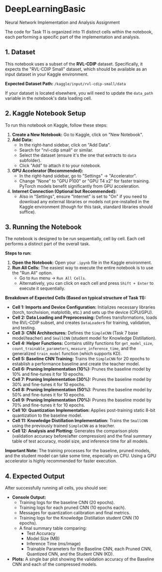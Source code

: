 # DeepLearningBasic
Neural Network Implementation and Analysis Assignment



The code for Task 11 is organized into 11 distinct cells within the notebook, each performing a specific part of the implementation and analysis.

## 1. Dataset

This notebook uses a subset of the **RVL-CDIP** dataset. Specifically, it expects the "RVL-CDIP Small" dataset, which should be available as an input dataset in your Kaggle environment.

**Expected Dataset Path:** `/kaggle/input/rvl-cdip-small/data`

If your dataset is located elsewhere, you will need to update the `data_path` variable in the notebook's data loading cell.

## 2. Kaggle Notebook Setup

To run this notebook on Kaggle, follow these steps:

1.  **Create a New Notebook:** Go to Kaggle, click on "New Notebook".
2.  **Add Data:**
    * In the right-hand sidebar, click on "Add Data".
    * Search for "rvl-cdip small" or similar.
    * Select the dataset (ensure it's the one that extracts to `data` subfolder).
    * Click "Add" to attach it to your notebook.
3.  **GPU Accelerator (Recommended):**
    * In the right-hand sidebar, go to "Settings" -> "Accelerator".
    * Change "None" to "GPU P100" or "GPU T4 x2" for faster training. PyTorch models benefit significantly from GPU acceleration.
4.  **Internet Connection (Optional but Recommended):**
    * Also in "Settings", ensure "Internet" is set to "On" if you need to download any external libraries or models not pre-installed in the Kaggle environment (though for this task, standard libraries should suffice).

## 3. Running the Notebook

The notebook is designed to be run sequentially, cell by cell. Each cell performs a distinct part of the overall task.

**Steps to run:**

1.  **Open the Notebook:** Open your `.ipynb` file in the Kaggle environment.
2.  **Run All Cells:** The easiest way to execute the entire notebook is to use the "Run All" option.
    * Go to `Run` menu -> `Run All Cells`.
    * Alternatively, you can click on each cell and press `Shift + Enter` to execute it sequentially.

**Breakdown of Expected Cells (Based on typical structure of Task 11):**

* **Cell 1: Imports and Device Configuration:** Initializes necessary libraries (torch, torchvision, matplotlib, etc.) and sets up the device (CPU/GPU).
* **Cell 2: Data Loading and Preprocessing:** Defines transformations, loads the RVL-CDIP subset, and creates `DataLoader`s for training, validation, and testing.
* **Cell 3: CNN Architectures:** Defines the `SimpleCNN` (Task 7 base model/teacher) and `SmallCNN` (student model for Knowledge Distillation).
* **Cell 4: Helper Functions:** Contains utility functions for `get_model_size`, `count_trainable_parameters`, `measure_inference_time`, and the generalized `train_model` function (which supports KD).
* **Cell 5: Baseline CNN Training:** Trains the `SimpleCNN` for 20 epochs to establish a performance baseline and create the teacher model.
* **Cell 6: Pruning Implementation (10%):** Prunes the baseline model by 10% and fine-tunes it for 10 epochs.
* **Cell 7: Pruning Implementation (30%):** Prunes the baseline model by 30% and fine-tunes it for 10 epochs.
* **Cell 8: Pruning Implementation (50%):** Prunes the baseline model by 50% and fine-tunes it for 10 epochs.
* **Cell 9: Pruning Implementation (70%):** Prunes the baseline model by 70% and fine-tunes it for 10 epochs.
* **Cell 10: Quantization Implementation:** Applies post-training static 8-bit quantization to the baseline model.
* **Cell 11: Knowledge Distillation Implementation:** Trains the `SmallCNN` using the previously trained `SimpleCNN` as a teacher.
* **Cell 12: Analysis and Plotting:** Generates the comparison plots (validation accuracy before/after compression) and the final summary table of test accuracy, model size, and inference time for all models.

**Important Note:** The training processes for the baseline, pruned models, and the student model can take some time, especially on CPU. Using a GPU accelerator is highly recommended for faster execution.

## 4. Expected Output

After successfully running all cells, you should see:

* **Console Output:**
    * Training logs for the baseline CNN (20 epochs).
    * Training logs for each pruned CNN (10 epochs each).
    * Messages for quantization calibration and final metrics.
    * Training logs for the Knowledge Distillation student CNN (10 epochs).
    * A final summary table comparing:
        * Test Accuracy
        * Model Size (MB)
        * Inference Time (ms/image)
        * Trainable Parameters
        for the Baseline CNN, each Pruned CNN, Quantized CNN, and the Student CNN (KD).
* **Plots:** A single bar plot showing the validation accuracy of the Baseline CNN and each of the compressed models.

